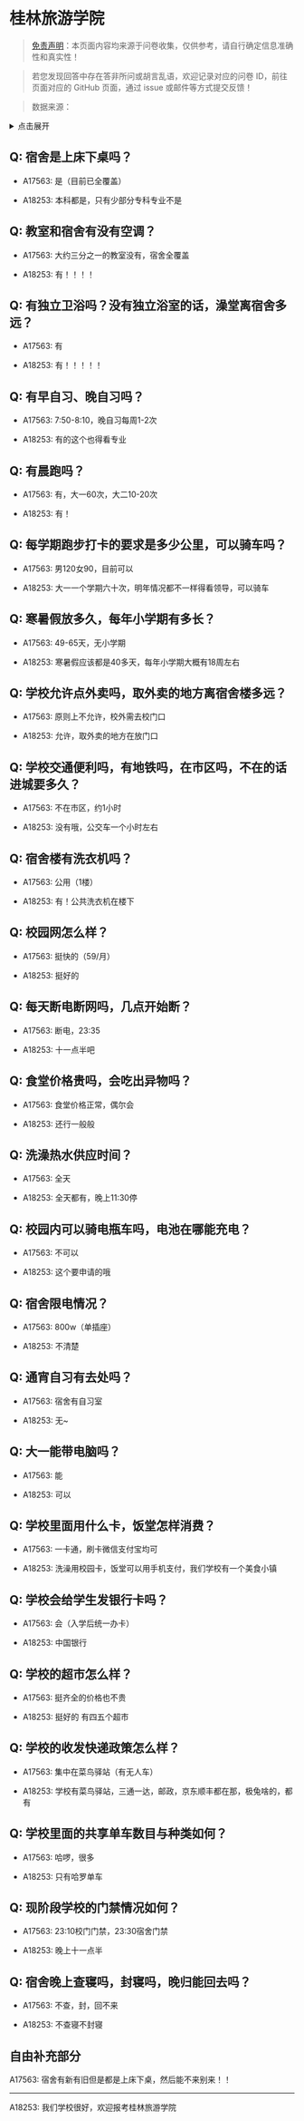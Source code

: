 # 桂林旅游学院

> [免责声明](https://colleges.chat/#_3)：本页面内容均来源于问卷收集，仅供参考，请自行确定信息准确性和真实性！

> 若您发现回答中存在答非所问或胡言乱语，欢迎记录对应的问卷 ID，前往页面对应的 GitHub 页面，通过 issue 或邮件等方式提交反馈！

> 数据来源：

<details><summary>点击展开</summary>
<ul>
<li>A17563: 1130776972@qq.com (2023 年 06 月)</li>
<li>A18253: 1011379437@qq.com (2023 年 06 月)</li>
</ul>
</details>

## Q: 宿舍是上床下桌吗？

- A17563: 是（目前已全覆盖）

- A18253: 本科都是，只有少部分专科专业不是

## Q: 教室和宿舍有没有空调？

- A17563: 大约三分之一的教室没有，宿舍全覆盖

- A18253: 有！！！！

## Q: 有独立卫浴吗？没有独立浴室的话，澡堂离宿舍多远？

- A17563: 有

- A18253: 有！！！！！

## Q: 有早自习、晚自习吗？

- A17563: 7:50-8:10，晚自习每周1-2次

- A18253: 有的这个也得看专业

## Q: 有晨跑吗？

- A17563: 有，大一60次，大二10-20次

- A18253: 有！

## Q: 每学期跑步打卡的要求是多少公里，可以骑车吗？

- A17563: 男120女90，目前可以

- A18253: 大一一个学期六十次，明年情况都不一样得看领导，可以骑车

## Q: 寒暑假放多久，每年小学期有多长？

- A17563: 49-65天，无小学期

- A18253: 寒暑假应该都是40多天，每年小学期大概有18周左右

## Q: 学校允许点外卖吗，取外卖的地方离宿舍楼多远？

- A17563: 原则上不允许，校外需去校门口

- A18253: 允许，取外卖的地方在放门口

## Q: 学校交通便利吗，有地铁吗，在市区吗，不在的话进城要多久？

- A17563: 不在市区，约1小时

- A18253: 没有哦，公交车一个小时左右

## Q: 宿舍楼有洗衣机吗？

- A17563: 公用（1楼）

- A18253: 有！公共洗衣机在楼下

## Q: 校园网怎么样？

- A17563: 挺快的（59/月）

- A18253: 挺好的

## Q: 每天断电断网吗，几点开始断？

- A17563: 断电，23:35

- A18253: 十一点半吧

## Q: 食堂价格贵吗，会吃出异物吗？

- A17563: 食堂价格正常，偶尔会

- A18253: 还行一般般

## Q: 洗澡热水供应时间？

- A17563: 全天

- A18253: 全天都有，晚上11:30停

## Q: 校园内可以骑电瓶车吗，电池在哪能充电？

- A17563: 不可以

- A18253: 这个要申请的哦

## Q: 宿舍限电情况？

- A17563: 800w（单插座）

- A18253: 不清楚

## Q: 通宵自习有去处吗？

- A17563: 宿舍有自习室

- A18253: 无\~

## Q: 大一能带电脑吗？

- A17563: 能

- A18253: 可以

## Q: 学校里面用什么卡，饭堂怎样消费？

- A17563: 一卡通，刷卡微信支付宝均可

- A18253: 洗澡用校园卡，饭堂可以用手机支付，我们学校有一个美食小镇

## Q: 学校会给学生发银行卡吗？

- A17563: 会（入学后统一办卡）

- A18253: 中国银行

## Q: 学校的超市怎么样？

- A17563: 挺齐全的价格也不贵

- A18253: 挺好的 有四五个超市

## Q: 学校的收发快递政策怎么样？

- A17563: 集中在菜鸟驿站（有无人车）

- A18253: 学校有菜鸟驿站，三通一达，邮政，京东顺丰都在那，极兔啥的，都有

## Q: 学校里面的共享单车数目与种类如何？

- A17563: 哈啰，很多

- A18253: 只有哈罗单车

## Q: 现阶段学校的门禁情况如何？

- A17563: 23:10校门门禁，23:30宿舍门禁

- A18253: 晚上十一点半

## Q: 宿舍晚上查寝吗，封寝吗，晚归能回去吗？

- A17563: 不查，封，回不来

- A18253: 不查寝不封寝

## 自由补充部分

A17563: 宿舍有新有旧但是都是上床下桌，然后能不来别来！！

***

A18253: 我们学校很好，欢迎报考桂林旅游学院